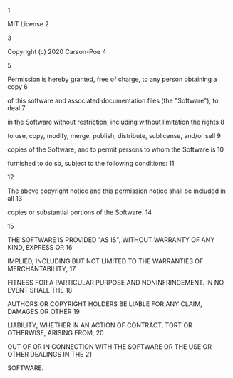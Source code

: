 1
 
MIT License
2
 
3
 
Copyright (c) 2020 Carson-Poe
4
 
5
 
Permission is hereby granted, free of charge, to any person obtaining a copy
6
 
of this software and associated documentation files (the "Software"), to deal
7
 
in the Software without restriction, including without limitation the rights
8
 
to use, copy, modify, merge, publish, distribute, sublicense, and/or sell
9
 
copies of the Software, and to permit persons to whom the Software is
10
 
furnished to do so, subject to the following conditions:
11
 
12
 
The above copyright notice and this permission notice shall be included in all
13
 
copies or substantial portions of the Software.
14
 
15
 
THE SOFTWARE IS PROVIDED "AS IS", WITHOUT WARRANTY OF ANY KIND, EXPRESS OR
16
 
IMPLIED, INCLUDING BUT NOT LIMITED TO THE WARRANTIES OF MERCHANTABILITY,
17
 
FITNESS FOR A PARTICULAR PURPOSE AND NONINFRINGEMENT. IN NO EVENT SHALL THE
18
 
AUTHORS OR COPYRIGHT HOLDERS BE LIABLE FOR ANY CLAIM, DAMAGES OR OTHER
19
 
LIABILITY, WHETHER IN AN ACTION OF CONTRACT, TORT OR OTHERWISE, ARISING FROM,
20
 
OUT OF OR IN CONNECTION WITH THE SOFTWARE OR THE USE OR OTHER DEALINGS IN THE
21
 
SOFTWARE.